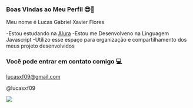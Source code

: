 ### Boas Vindas ao Meu Perfil 😎🗽    

Meu nome é Lucas Gabriel Xavier Flores

-Estou estudando na [Alura](https://www.alura.com.br)
-Estou me Desenvolveno na Linguagem Javascript
-Utilizo esse espaço para organização e compartilhamento dos meus projeto desenvolvidos

### Você pode entrar em contato comigo 💻

lucasxf09@gmail.com

@lucasxf09

![](https://github.com/user-attachments/assets/0b56589e-b380-484c-b31e-9be7aa1de0de)

